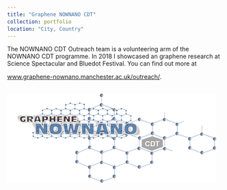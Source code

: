 ```yaml
---
title: "Graphene NOWNANO CDT"
collection: portfolio
location: "City, Country"
---
```



The NOWNANO CDT Outreach team is a volunteering arm of the NOWNANO CDT programme. In 2018 I showcased an graphene research at Science Spectacular and Bluedot Festival. You can find out more at

www.graphene-nownano.manchester.ac.uk/outreach/.


<br/><img src='/images/gnownano-logo.png'>
